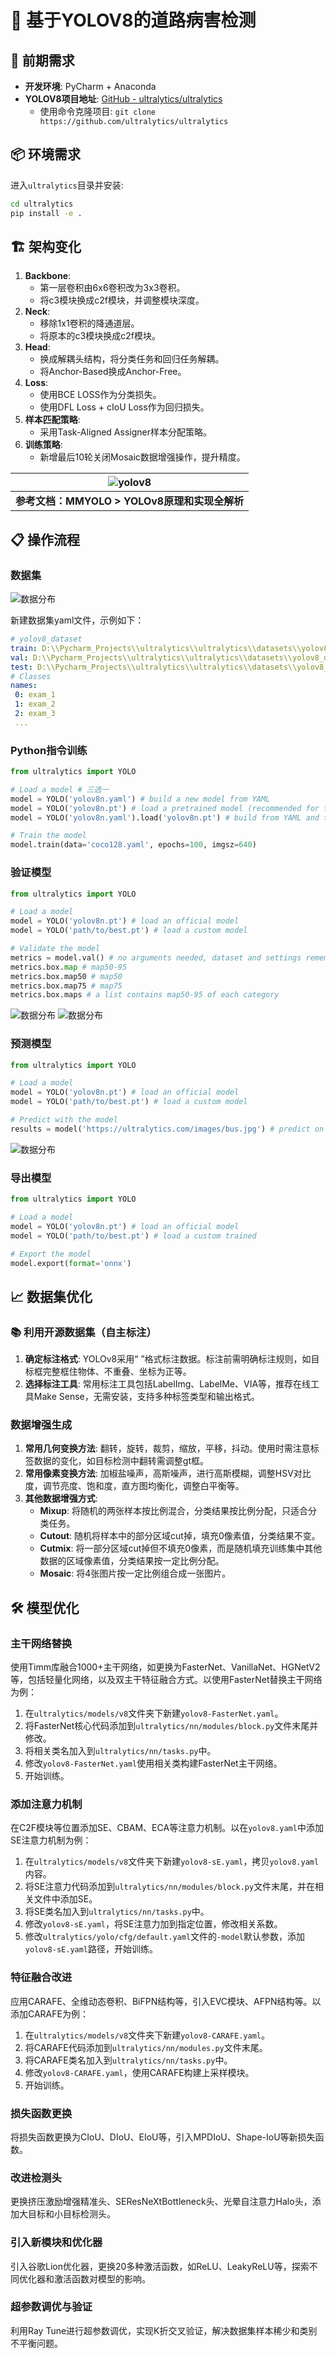 # 🚧 基于YOLOV8的道路病害检测

## 🔧 前期需求

- **开发环境**: PyCharm + Anaconda
- **YOLOV8项目地址**: [GitHub - ultralytics/ultralytics](https://github.com/ultralytics/ultralytics)
  - 使用命令克隆项目: `git clone https://github.com/ultralytics/ultralytics`

## 📦 环境需求

进入`ultralytics`目录并安装:

```bash
cd ultralytics
pip install -e .
```

## 🏗️ 架构变化

1. **Backbone**:
   - 第一层卷积由6x6卷积改为3x3卷积。
   - 将c3模块换成c2f模块，并调整模块深度。
2. **Neck**:
   - 移除1x1卷积的降通道层。
   - 将原本的c3模块换成c2f模块。
3. **Head**:
   - 换成解耦头结构，将分类任务和回归任务解耦。
   - 将Anchor-Based换成Anchor-Free。
4. **Loss**:
   - 使用BCE LOSS作为分类损失。
   - 使用DFL Loss + cIoU Loss作为回归损失。
5. **样本匹配策略**:
   - 采用Task-Aligned Assigner样本分配策略。
6. **训练策略**:
   - 新增最后10轮关闭Mosaic数据增强操作，提升精度。

| ![yolov8](https://weshare.xin/全球人工智能算法精英大赛/算法赛道[道路病害检测]/国家二等奖/yolov8.jpg) |
|:--:|
| **参考文档：MMYOLO > YOLOv8原理和实现全解析** |

## 📋 操作流程

### 数据集

![数据分布](https://weshare.xin/全球人工智能算法精英大赛/算法赛道[道路病害检测]/国家三等奖/shujuji.jpg)

新建数据集yaml文件，示例如下：

```yaml
# yolov8_dataset
train: D:\\Pycharm_Projects\\ultralytics\\ultralytics\\datasets\\yolov8_dataset\\train # train images (relative to 'path') 128 images 
val: D:\\Pycharm_Projects\\ultralytics\\ultralytics\\datasets\\yolov8_dataset\\valid # val images (relative to 'path') 128 images 
test: D:\\Pycharm_Projects\\ultralytics\\ultralytics\\datasets\\yolov8_dataset\\test # test images (optional) 
# Classes 
names: 
 0: exam_1
 1: exam_2
 2: exam_3
 ...
```

### Python指令训练

```python
from ultralytics import YOLO 

# Load a model # 三选一 
model = YOLO('yolov8n.yaml') # build a new model from YAML 
model = YOLO('yolov8n.pt') # load a pretrained model (recommended for training) 
model = YOLO('yolov8n.yaml').load('yolov8n.pt') # build from YAML and transfer weights 

# Train the model 
model.train(data='coco128.yaml', epochs=100, imgsz=640) 
```

### 验证模型

```python
from ultralytics import YOLO 

# Load a model
model = YOLO('yolov8n.pt') # load an official model 
model = YOLO('path/to/best.pt') # load a custom model 

# Validate the model 
metrics = model.val() # no arguments needed, dataset and settings remembered 
metrics.box.map # map50-95 
metrics.box.map50 # map50 
metrics.box.map75 # map75 
metrics.box.maps # a list contains map50-95 of each category
```

![数据分布](https://weshare.xin/全球人工智能算法精英大赛/算法赛道[道路病害检测]/国家三等奖/zhibiao.jpg)
![数据分布](https://weshare.xin/全球人工智能算法精英大赛/算法赛道[道路病害检测]/国家三等奖/jieguo.jpg)

### 预测模型

```python
from ultralytics import YOLO 

# Load a model 
model = YOLO('yolov8n.pt') # load an official model 
model = YOLO('path/to/best.pt') # load a custom model 

# Predict with the model 
results = model('https://ultralytics.com/images/bus.jpg') # predict on an image
```

![数据分布](https://weshare.xin/全球人工智能算法精英大赛/算法赛道[道路病害检测]/国家三等奖/shili.jpg)

### 导出模型

```python
from ultralytics import YOLO 

# Load a model 
model = YOLO('yolov8n.pt') # load an official model 
model = YOLO('path/to/best.pt') # load a custom trained 

# Export the model 
model.export(format='onnx')
```

## 📈 数据集优化

### 📚 利用开源数据集（自主标注）

1. **确定标注格式**: YOLOv8采用“<object-class-id> <x> <y> <width> <height>”格式标注数据。标注前需明确标注规则，如目标框完整框住物体、不重叠、坐标为正等。
2. **选择标注工具**: 常用标注工具包括LabelImg、LabelMe、VIA等，推荐在线工具Make Sense，无需安装，支持多种标签类型和输出格式。

### 数据增强生成

1. **常用几何变换方法**: 翻转，旋转，裁剪，缩放，平移，抖动。使用时需注意标签数据的变化，如目标检测中翻转需调整gt框。
2. **常用像素变换方法**: 加椒盐噪声，高斯噪声，进行高斯模糊，调整HSV对比度，调节亮度、饱和度，直方图均衡化，调整白平衡等。
3. **其他数据增强方式**:
   - **Mixup**: 将随机的两张样本按比例混合，分类结果按比例分配，只适合分类任务。
   - **Cutout**: 随机将样本中的部分区域cut掉，填充0像素值，分类结果不变。
   - **Cutmix**: 将一部分区域cut掉但不填充0像素，而是随机填充训练集中其他数据的区域像素值，分类结果按一定比例分配。
   - **Mosaic**: 将4张图片按一定比例组合成一张图片。

## 🛠️ 模型优化

### 主干网络替换

使用Timm库融合1000+主干网络，如更换为FasterNet、VanillaNet、HGNetV2等，包括轻量化网络，以及双主干特征融合方式。以使用FasterNet替换主干网络为例：

1. 在`ultralytics/models/v8`文件夹下新建`yolov8-FasterNet.yaml`。
2. 将FasterNet核心代码添加到`ultralytics/nn/modules/block.py`文件末尾并修改。
3. 将相关类名加入到`ultralytics/nn/tasks.py`中。
4. 修改`yolov8-FasterNet.yaml`使用相关类构建FasterNet主干网络。
5. 开始训练。

### 添加注意力机制

在C2F模块等位置添加SE、CBAM、ECA等注意力机制。以在`yolov8.yaml`中添加SE注意力机制为例：

1. 在`ultralytics/models/v8`文件夹下新建`yolov8-sE.yaml`，拷贝`yolov8.yaml`内容。
2. 将SE注意力代码添加到`ultralytics/nn/modules/block.py`文件末尾，并在相关文件中添加SE。
3. 将SE类名加入到`ultralytics/nn/tasks.py`中。
4. 修改`yolov8-sE.yaml`，将SE注意力加到指定位置，修改相关系数。
5. 修改`ultralytics/yolo/cfg/default.yaml`文件的`-model`默认参数，添加`yolov8-sE.yaml`路径，开始训练。

### 特征融合改进

应用CARAFE、全维动态卷积、BiFPN结构等，引入EVC模块、AFPN结构等。以添加CARAFE为例：

1. 在`ultralytics/models/v8`文件夹下新建`yolov8-CARAFE.yaml`。
2. 将CARAFE代码添加到`ultralytics/nn/modules.py`文件末尾。
3. 将CARAFE类名加入到`ultralytics/nn/tasks.py`中。
4. 修改`yolov8-CARAFE.yaml`，使用CARAFE构建上采样模块。
5. 开始训练。

### 损失函数更换

将损失函数更换为CIoU、DIoU、EIoU等，引入MPDIoU、Shape-IoU等新损失函数。

### 改进检测头

更换挤压激励增强精准头、SEResNeXtBottleneck头、光晕自注意力Halo头，添加大目标和小目标检测头。

### 引入新模块和优化器

引入谷歌Lion优化器，更换20多种激活函数，如ReLU、LeakyReLU等，探索不同优化器和激活函数对模型的影响。

### 超参数调优与验证

利用Ray Tune进行超参数调优，实现K折交叉验证，解决数据集样本稀少和类别不平衡问题。
